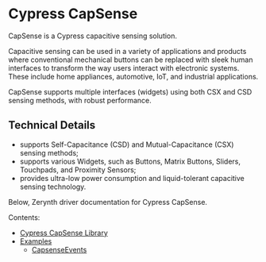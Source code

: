 
# Cypress CapSense

CapSense is a Cypress capacitive sensing solution.

Capacitive sensing can be used in a variety of applications and products where conventional mechanical buttons can be replaced with sleek human interfaces to transform the way users interact with electronic systems. These include home appliances, automotive, IoT, and industrial applications.

CapSense supports multiple interfaces (widgets) using both CSX and CSD sensing methods, with robust performance.

## Technical Details


* supports Self-Capacitance (CSD) and Mutual-Capacitance (CSX) sensing methods;
* supports various Widgets, such as Buttons, Matrix Buttons, Sliders, Touchpads, and Proximity Sensors;
* provides ultra-low power consumption and liquid-tolerant capacitive sensing technology.

Below, Zerynth driver documentation for Cypress CapSense.

Contents:

-   [Cypress CapSense Library](https://docs.zerynth.com/latest/official/lib.cypress.capsense/docs/official_lib.cypress.capsense_capsense.html)
-   [Examples](https://docs.zerynth.com/latest/official/lib.cypress.capsense/examples/examples.html)
    -   [CapsenseEvents](https://docs.zerynth.com/latest/official/lib.cypress.capsense/examples/examples.html#capsenseevents)
<!--stackedit_data:
eyJoaXN0b3J5IjpbLTEyNDAzMDY0MzNdfQ==
-->